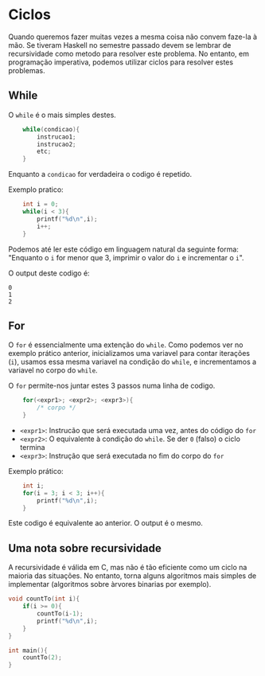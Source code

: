 # Ciclos

Quando queremos fazer muitas vezes a mesma coisa não convem faze-la à mão. Se tiveram
 Haskell no semestre passado devem se lembrar de recursividade como metodo para
 resolver este problema. No entanto, em programação imperativa, podemos utilizar
 ciclos para resolver estes problemas.

## While
O `while` é o mais simples destes.
```C
    while(condicao){
        instrucao1;
        instrucao2;
        etc;
    }
```
Enquanto a `condicao` for verdadeira o codigo é repetido.

Exemplo pratico:
```C
    int i = 0;
    while(i < 3){
        printf("%d\n",i);
        i++;
    }
```
Podemos até ler este código em linguagem natural da seguinte forma: "Enquanto o `i`
 for menor que 3, imprimir o valor do `i` e incrementar o `i`".

O output deste codigo é:
```
0
1
2
```

## For
O `for` é essencialmente uma extenção do `while`. Como podemos ver no exemplo prático
 anterior, inicializamos uma variavel para contar iterações (`i`), usamos essa mesma
 variavel na condição do `while`, e incrementamos a variavel no corpo do `while`.

O `for` permite-nos juntar estes 3 passos numa linha de codigo.
```C
    for(<expr1>; <expr2>; <expr3>){
        /* corpo */
    }
```
 * `<expr1>`: Instrucão que será executada uma vez, antes do código do `for`
 * `<expr2>`: O equivalente à condição do `while`. Se der `0` (falso) o ciclo termina
 * `<expr3>`: Instrução que será executada no fim do corpo do `for`

Exemplo prático:
```C
    int i;
    for(i = 3; i < 3; i++){
        printf("%d\n",i);
    }
```
Este codigo é equivalente ao anterior. O output é o mesmo.

## Uma nota sobre recursividade
A recursividade é válida em C, mas não é tão eficiente como um ciclo na maioria das
 situações. No entanto, torna alguns algoritmos mais simples de implementar
 (algoritmos sobre àrvores binarias por exemplo).

```C
void countTo(int i){
    if(i >= 0){
        countTo(i-1);
        printf("%d\n",i);
    }
}

int main(){
    countTo(2);
}
```
